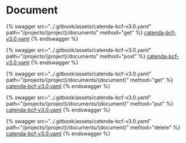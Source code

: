 # Document

{% swagger src="../.gitbook/assets/catenda-bcf-v3.0.yaml" path="/projects/{project}/documents" method="get" %}
[catenda-bcf-v3.0.yaml](../.gitbook/assets/catenda-bcf-v3.0.yaml)
{% endswagger %}

{% swagger src="../.gitbook/assets/catenda-bcf-v3.0.yaml" path="/projects/{project}/documents" method="post" %}
[catenda-bcf-v3.0.yaml](../.gitbook/assets/catenda-bcf-v3.0.yaml)
{% endswagger %}

{% swagger src="../.gitbook/assets/catenda-bcf-v3.0.yaml" path="/projects/{project}/documents/{document}" method="get" %}
[catenda-bcf-v3.0.yaml](../.gitbook/assets/catenda-bcf-v3.0.yaml)
{% endswagger %}

{% swagger src="../.gitbook/assets/catenda-bcf-v3.0.yaml" path="/projects/{project}/documents/{document}" method="put" %}
[catenda-bcf-v3.0.yaml](../.gitbook/assets/catenda-bcf-v3.0.yaml)
{% endswagger %}

{% swagger src="../.gitbook/assets/catenda-bcf-v3.0.yaml" path="/projects/{project}/documents/{document}" method="delete" %}
[catenda-bcf-v3.0.yaml](../.gitbook/assets/catenda-bcf-v3.0.yaml)
{% endswagger %}
